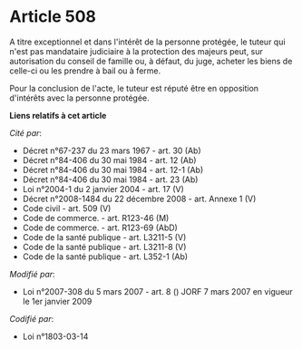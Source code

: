 # Article 508

A titre exceptionnel et dans l'intérêt de la personne protégée, le tuteur qui n'est pas mandataire judiciaire à la protection
des majeurs peut, sur autorisation du conseil de famille ou, à défaut, du juge, acheter les biens de celle-ci ou les prendre
à bail ou à ferme.

Pour la conclusion de l'acte, le tuteur est réputé être en opposition d'intérêts avec la personne protégée.

**Liens relatifs à cet article**

_Cité par_:

  - Décret n°67-237 du 23 mars 1967 - art. 30 (Ab)
  - Décret n°84-406 du 30 mai 1984 - art. 12 (Ab)
  - Décret n°84-406 du 30 mai 1984 - art. 12-1 (Ab)
  - Décret n°84-406 du 30 mai 1984 - art. 23 (Ab)
  - Loi n°2004-1 du 2 janvier 2004 - art. 17 (V)
  - Décret n°2008-1484 du 22 décembre 2008 - art. Annexe 1 (V)
  - Code civil - art. 509 (V)
  - Code de commerce. - art. R123-46 (M)
  - Code de commerce. - art. R123-69 (AbD)
  - Code de la santé publique - art. L3211-5 (V)
  - Code de la santé publique - art. L3211-8 (V)
  - Code de la santé publique - art. L352-1 (Ab)

_Modifié par_:

  - Loi n°2007-308 du 5 mars 2007 - art. 8 () JORF 7 mars 2007 en vigueur le 1er janvier 2009

_Codifié par_:

  - Loi n°1803-03-14
